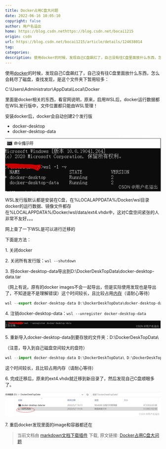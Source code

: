 ```yaml
---
title: Docker占用C盘大问题
date: 2022-06-16 10:05:10
copyright: false
author: 用户名溢出
home: https://blog.csdn.nethttps://blog.csdn.net/bocai1215
origin: csdn
url: https://blog.csdn.net/bocai1215/article/details/124638014
tag: 
categories: 
description: 使用docker的时候，发现自己C盘飙红了，自己没有往C盘里面放什么东西，怎么会耗尽了磁盘，查找发现...
---
```

<link />

使用[docker](https://so.csdn.net/so/search?q=docker&spm=1001.2101.3001.7020)的时候，发现自己C盘飙红了，自己没有往C盘里面放什么东西，怎么会耗尽了磁盘，查找发现，是这个文件夹下暂用较多：

C:\\Users\\Administrator\\AppData\\Local\\Docker

里面是docker相关的东西，看官网说明，原来，启用WSL后，docker运行数据都在WSL发行版中，文件位置都只能由WSL管理！

安装docker后，docker会自动创建2个发行版

* docker-desktop
* docker-desktop-data

![](./Docker占用C盘大问题/69923b9805c5f394d210bef20ee0f9a7.png)

WSL发行版默认都是安装在C盘，在%LOCALAPPDATA%/Docker/wsl目录  
docker的运行数据、镜像文件都存在%LOCALAPPDATA%/Docker/wsl/data/ext4.vhdx中，这对C盘空间紧张的人非常不友好。。。

网上查了一下WSL是可以进行迁移的

下面是方法：

1\. 关闭docker

2\. 关闭所有发行版：`wsl --shutdown`

3\. 将docker-desktop-data导出到D:\\DockerDeskTopData\\docker-desktop-data.tar

（网上有说，原有的docker images不会一起导出，但是实际使用发现也是导出了，不知道是不是理解错误）这个时间较长，且比较占用[内存](https://so.csdn.net/so/search?q=%E5%86%85%E5%AD%98&spm=1001.2101.3001.7020)（请耐心等待）

```javascript
wsl --export docker-desktop-data D:\DockerDeskTopData\docker-desktop-data.tar
```

4\. 注销docker-desktop-data：`wsl --unregister docker-desktop-data`

![](./Docker占用C盘大问题/355266d100c58c87bbf3a0b2c91e11dd.png)

5\. 重新导入docker-desktop-data到要存放的文件夹：D:\\DockerDeskTopData\\

（注意，导入到自己磁盘空间较大的盘符）

```javascript
wsl --import docker-desktop-data D:\DockerDeskTopData\ D:\DockerDeskTopData\docker-desktop-data.tar --version 2
```

这个时间较长，且比较占用内存（请耐心等待）

6\. 完成迁移后，原来的ext4.vhdx就迁移到新目录了，然后发现自己C盘顺眼多了。

![](./Docker占用C盘大问题/274960b6c55c31a3d9c8301fea0da698.png)

7\. 重启docker发现里面的image和容器都还在

> 当前文档由 [markdown文档下载插件](https://github.com/kscript/markdown-download) 下载, 原文链接: [Docker占用C盘大问题](https://blog.csdn.net/bocai1215/article/details/124638014)  